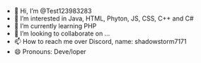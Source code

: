 - 👋 Hi, I’m @Test123983283
- 👀 I’m interested in Java, HTML, Phyton, JS, CSS, C++ and C#
- 🌱 I’m currently learning PHP
- 💞️ I’m looking to collaborate on ...
- 📫 How to reach me over Discord, name: shadowstorm7171
- 😄 Pronouns: Deve/loper


